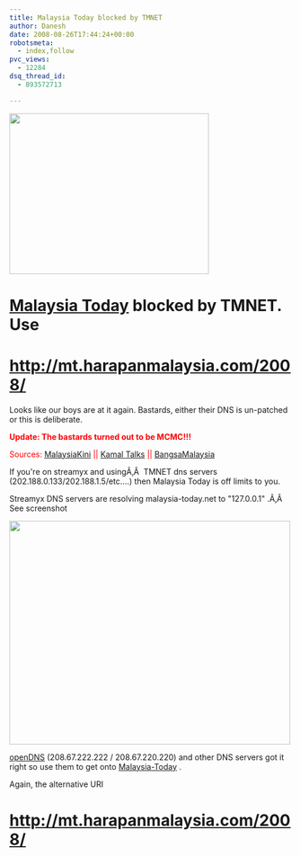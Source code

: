 ```yaml
---
title: Malaysia Today blocked by TMNET
author: Danesh
date: 2008-08-26T17:44:24+00:00
robotsmeta:
  - index,follow
pvc_views:
  - 12284
dsq_thread_id:
  - 893572713

---
```

[<img loading="lazy" class="alignnone size-medium wp-image-854" title="malaysia-today-blocked" src="/wp-content/uploads/2008/08/malaysia-today-blocked.png" alt="" width="355" height="286" />][1]

# [Malaysia Today][2] blocked by TMNET. Use

# <span style="text-decoration: underline;"><span style="text-decoration: underline;"><span style="text-decoration: underline;"><span style="text-decoration: underline;">http://mt.harapanmalaysia.com/2008/</span></span></span></span>

Looks like our boys are at it again. Bastards, either their DNS is un-patched or this is deliberate.

<span style="color: #ff0000;"><strong>Update: The bastards turned out to be MCMC!!!</strong></span>

<span style="color: #ff0000;">Sources: <a href="http://www.malaysiakini.com/news/88683">MalaysiaKini</a> || <a href="http://kamal-talksmalaysia.blogspot.com/2008/08/malaysia-today-blocked-order-from-mcmc.html">Kamal Talks</a> || <a href="http://bangmalaysia.wordpress.com/2008/08/27/malaysia-today-blocked-order-from-mcmc/">BangsaMalaysia</a></span>

If you're on streamyx and usingÃ‚Â  TMNET dns servers (202.188.0.133/202.188.1.5/etc....) then Malaysia Today is off limits to you.

Streamyx DNS servers are resolving malaysia-today.net to "127.0.0.1" .Ã‚Â  See screenshot

[<img loading="lazy" class="alignnone size-medium wp-image-853" title="malaysia-today-blocked-dns" src="/wp-content/uploads/2008/08/malaysia-today-blocked-dns-500x398.png" alt="" width="500" height="398" srcset="/wp-content/uploads/2008/08/malaysia-today-blocked-dns-500x398.png 500w, /wp-content/uploads/2008/08/malaysia-today-blocked-dns.png 752w" sizes="(max-width: 500px) 100vw, 500px" />][3]

[openDNS][4] (208.67.222.222 / 208.67.220.220) and other DNS servers got it right so use them to get onto [Malaysia-Today][2] .

Again, the alternative URI

# <span style="text-decoration: underline;"><span style="text-decoration: underline;">http://mt.harapanmalaysia.com/2008/</span></span>

 [1]: /wp-content/uploads/2008/08/malaysia-today-blocked.png
 [2]: http://www.malaysia-today.net/2008/
 [3]: /wp-content/uploads/2008/08/malaysia-today-blocked-dns.png
 [4]: http://www.opendns.com/
